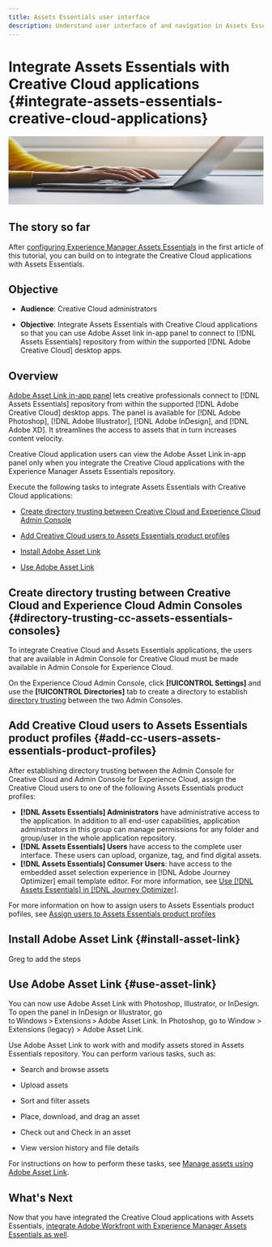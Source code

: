 ```yaml
---
title: Assets Essentials user interface
description: Understand user interface of and navigation in Assets Essentials.
---
```


# Integrate Assets Essentials with Creative Cloud applications {#integrate-assets-essentials-creative-cloud-applications}

![Preference to switch dark and light theme](assets/cce-next-banner-1.jpeg)

## The story so far

After [configuring Experience Manager Assets Essentials](adminster-aem-assets-essentials.md) in the first article of this tutorial, you can build on to integrate the Creative Cloud applications with Assets Essentials.

## Objective

* **Audience**: Creative Cloud administrators

* **Objective**: Integrate Assets Essentials with Creative Cloud applications so that you can use Adobe Asset link in-app panel to connect to [!DNL Assets Essentials] repository from within the supported [!DNL Adobe Creative Cloud] desktop apps.

## Overview

[Adobe Asset Link in-app panel](https://www.adobe.com/creativecloud/business/enterprise/adobe-asset-link.html) lets creative professionals connect to [!DNL Assets Essentials] repository from within the supported [!DNL Adobe Creative Cloud] desktop apps. The panel is available for [!DNL Adobe Photoshop], [!DNL Adobe Illustrator], [!DNL Adobe InDesign], and [!DNL Adobe XD]. It streamlines the access to assets that in turn increases content velocity.

Creative Cloud application users can view the Adobe Asset Link in-app panel only when you integrate the Creative Cloud applications with the Experience Manager Assets Essentials repository.

Execute the following tasks to integrate Assets Essentials with Creative Cloud applications:

* [Create directory trusting between Creative Cloud and Experience Cloud Admin Console](#directory-trusting-cc-assets-essentials-consoles)

* [Add Creative Cloud users to Assets Essentials product profiles](#add-cc-users-assets-essentials-product-profiles)

* [Install Adobe Asset Link](#install-asset-link)

* [Use Adobe Asset Link](#use-asset-link)

## Create directory trusting between Creative Cloud and Experience Cloud Admin Consoles {#directory-trusting-cc-assets-essentials-consoles}

To integrate Creative Cloud and Assets Essentials applications, the users that are available in Admin Console for Creative Cloud must be made available in Admin Console for Experience Cloud.

On the Experience Cloud Admin Console, click **[!UICONTROL Settings]** and use the **[!UICONTROL Directories]** tab to create a directory to establish [directory trusting](https://helpx.adobe.com/enterprise/using/set-up-identity.html#directory-trusting) between the two Admin Consoles.

## Add Creative Cloud users to Assets Essentials product profiles {#add-cc-users-assets-essentials-product-profiles}

After establishing directory trusting between the Admin Console for Creative Cloud and Admin Console for Experience Cloud, assign the Creative Cloud users to one of the following Assets Essentials product profiles:

* **[!DNL Assets Essentials] Administrators** have administrative access to the application. In addition to all end-user capabilities, application administrators in this group can manage permissions for any folder and group/user in the whole application repository.
* **[!DNL Assets Essentials] Users** have access to the complete user interface. These users can upload, organize, tag, and find digital assets.
* **[!DNL Assets Essentials] Consumer Users**: have access to the embedded asset selection experience in [!DNL Adobe Journey Optimizer] email template editor. For more information, see [Use [!DNL Assets Essentials] in [!DNL Journey Optimizer]](https://experienceleague.adobe.com/docs/journey-optimizer/using/create-messages/assets-essentials.html).

For more information on how to assign users to Assets Essentials product pofiles, see [Assign users to Assets Essentials product profiles](adminster-aem-assets-essentials.md)

## Install Adobe Asset Link {#install-asset-link}

Greg to add the steps


## Use Adobe Asset Link {#use-asset-link}

You can now use Adobe Asset Link with Photoshop, Illustrator, or InDesign. To open the panel in InDesign or Illustrator, go to Windows > Extensions > Adobe Asset Link. In Photoshop, go to Window > Extensions (legacy) > Adobe Asset Link.

Use Adobe Asset Link to work with and modify assets stored in Assets Essentials repository. You can perform various tasks, such as:

* Search and browse assets

* Upload assets

* Sort and filter assets

* Place, download, and drag an asset

* Check out and Check in an asset

* View version history and file details

For instructions on how to perform these tasks, see [Manage assets using Adobe Asset Link](https://helpx.adobe.com/in/enterprise/using/manage-assets-using-adobe-asset-link.html).

## What's Next

Now that you have  integrated the Creative Cloud applications with Assets Essentials, [integrate Adobe Workfront with Experience Manager Assets Essentials as well](integrate-assets-essentials-workfront.md).
